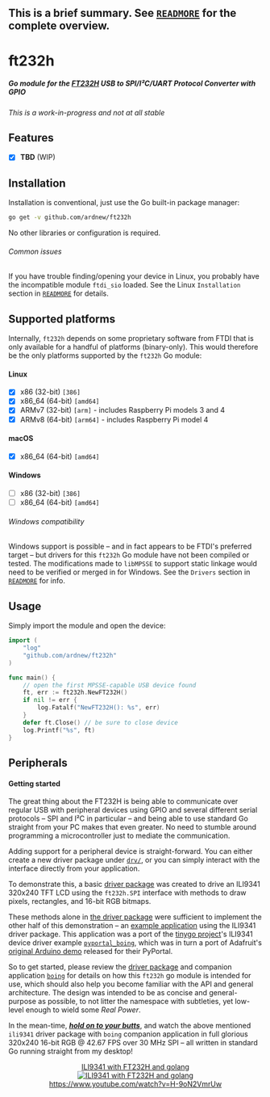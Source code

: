 ## **This is a brief summary. See [`READMORE`](READMORE.md) for the complete overview.**

# ft232h
##### Go module for the [FT232H](https://www.ftdichip.com/Products/ICs/FT232H.htm) USB to SPI/I²C/UART Protocol Converter with GPIO

_This is a work-in-progress and not at all stable_

## Features
- [x] **TBD** (WIP)

## Installation
Installation is conventional, just use the Go built-in package manager:
```sh
go get -v github.com/ardnew/ft232h
```
No other libraries or configuration is required. 

###### Common issues
If you have trouble finding/opening your device in Linux, you probably have the incompatible module `ftdi_sio` loaded. See the Linux `Installation` section in [`READMORE`](READMORE.md) for details.

## Supported platforms
Internally, `ft232h` depends on some proprietary software from FTDI that is only available for a handful of platforms (binary-only). This would therefore be the only platforms supported by the `ft232h` Go module:
#### Linux 
- [x] x86 (32-bit) `[386]`
- [x] x86_64 (64-bit) `[amd64]`
- [x] ARMv7 (32-bit) `[arm]` - includes Raspberry Pi models 3 and 4
- [x] ARMv8 (64-bit) `[arm64]` - includes Raspberry Pi model 4
#### macOS
- [x] x86_64 (64-bit) `[amd64]`
#### Windows
- [ ] x86 (32-bit) `[386]`
- [ ] x86_64 (64-bit) `[amd64]`
###### Windows compatibility
Windows support is possible – and in fact appears to be FTDI's preferred target – but drivers for this `ft232h` Go module have not been compiled or tested. The modifications made to `libMPSSE` to support static linkage would need to be verified or merged in for Windows. See the `Drivers` section in [`READMORE`](READMORE.md) for info.

## Usage
Simply import the module and open the device:
```go
import (
	"log"
	"github.com/ardnew/ft232h"
)

func main() {
	// open the first MPSSE-capable USB device found
	ft, err := ft232h.NewFT232H()
	if nil != err {
		log.Fatalf("NewFT232H(): %s", err)
	}
	defer ft.Close() // be sure to close device
	log.Printf("%s", ft)
}
```

## Peripherals
#### Getting started
The great thing about the FT232H is being able to communicate over regular USB with peripheral devices using GPIO and several different serial protocols – SPI and I²C in particular – and being able to use standard Go straight from your PC makes that even greater. No need to stumble around programming a microcontroller just to mediate the communication.

Adding support for a peripheral device is straight-forward. You can either create a new driver package under [`drv/`](drv), or you can simply interact with the interface directly from your application. 

To demonstrate this, a basic [driver package](drv/ili9341) was created to drive an ILI9341 320x240 TFT LCD using the `ft232h.SPI` interface with methods to draw pixels, rectangles, and 16-bit RGB bitmaps. 

These methods alone in [the driver package](drv/ili9341) were sufficient to implement the other half of this demonstration – an [example application](examples/spi/ili9341/boing) using the ILI9341 driver package. This application was a port of the [tinygo project](https://tinygo.org/)'s ILI9341 device driver example [`pyportal_boing`](https://github.com/tinygo-org/drivers/tree/master/examples/ili9341/pyportal_boing), which was in turn a port of Adafruit's [original Arduino demo](https://github.com/adafruit/Adafruit_ILI9341/tree/master/examples/pyportal_boing) released for their PyPortal.

So to get started, please review the [driver package](drv/ili9341) and companion application [`boing`](examples/spi/ili9341/boing) for details on how this `ft232h` go module is intended for use, which should also help you become familiar with the API and general architecture. The design was intended to be as concise and general-purpose as possible, to not litter the namespace with subtleties, yet low-level enough to wield some _Real Power_.

In the mean-time, **_[hold on to your butts](https://www.youtube.com/watch?v=-W6as8oVcuM)_**, and watch the above mentioned `ili9341` driver package with `boing` companion application in full glorious 320x240 16-bit RGB @ 42.67 FPS over 30 MHz SPI – all written in standard Go running straight from my desktop!

<p align=center>
	<a href="https://www.youtube.com/watch?v=H-9oN2VmrUw">
		ILI9341 with FT232H and golang<br/>
		<img src="https://img.youtube.com/vi/H-9oN2VmrUw/0.jpg" alt="ILI9341 with FT232H and golang"><br/>
		https://www.youtube.com/watch?v=H-9oN2VmrUw<br/>
	</a>
</p>
